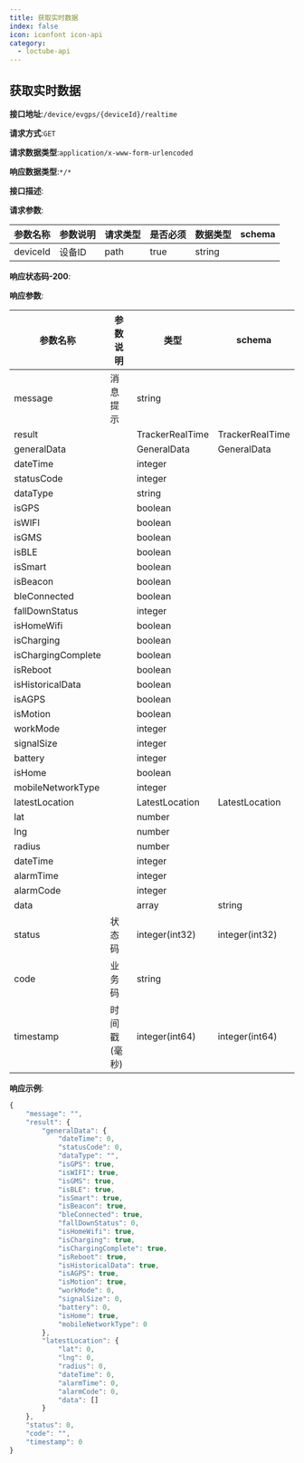 ```yaml
---
title: 获取实时数据
index: false
icon: iconfont icon-api
category:
  - loctube-api
---
```


## 获取实时数据

**接口地址**:`/device/evgps/{deviceId}/realtime`

**请求方式**:`GET`

**请求数据类型**:`application/x-www-form-urlencoded`

**响应数据类型**:`*/*`

**接口描述**:

**请求参数**:

| 参数名称 | 参数说明 | 请求类型 | 是否必须 | 数据类型 | schema |
| -------- | -------- | -------- | -------- | -------- | ------ |
| deviceId | 设备ID   | path     | true     | string   |        |

**响应状态码-200**:

**响应参数**:

| 参数名称           | 参数说明     | 类型            | schema          |
| ------------------ | ------------ | --------------- | --------------- |
| message            | 消息提示     | string          |                 |
| result             |              | TrackerRealTime | TrackerRealTime |
| generalData        |              | GeneralData     | GeneralData     |
| dateTime           |              | integer         |                 |
| statusCode         |              | integer         |                 |
| dataType           |              | string          |                 |
| isGPS              |              | boolean         |                 |
| isWIFI             |              | boolean         |                 |
| isGMS              |              | boolean         |                 |
| isBLE              |              | boolean         |                 |
| isSmart            |              | boolean         |                 |
| isBeacon           |              | boolean         |                 |
| bleConnected       |              | boolean         |                 |
| fallDownStatus     |              | integer         |                 |
| isHomeWifi         |              | boolean         |                 |
| isCharging         |              | boolean         |                 |
| isChargingComplete |              | boolean         |                 |
| isReboot           |              | boolean         |                 |
| isHistoricalData   |              | boolean         |                 |
| isAGPS             |              | boolean         |                 |
| isMotion           |              | boolean         |                 |
| workMode           |              | integer         |                 |
| signalSize         |              | integer         |                 |
| battery            |              | integer         |                 |
| isHome             |              | boolean         |                 |
| mobileNetworkType  |              | integer         |                 |
| latestLocation     |              | LatestLocation  | LatestLocation  |
| lat                |              | number          |                 |
| lng                |              | number          |                 |
| radius             |              | number          |                 |
| dateTime           |              | integer         |                 |
| alarmTime          |              | integer         |                 |
| alarmCode          |              | integer         |                 |
| data               |              | array           | string          |
| status             | 状态码       | integer(int32)  | integer(int32)  |
| code               | 业务码       | string          |                 |
| timestamp          | 时间戳(毫秒) | integer(int64)  | integer(int64)  |

**响应示例**:

```javascript
{
	"message": "",
	"result": {
		"generalData": {
			"dateTime": 0,
			"statusCode": 0,
			"dataType": "",
			"isGPS": true,
			"isWIFI": true,
			"isGMS": true,
			"isBLE": true,
			"isSmart": true,
			"isBeacon": true,
			"bleConnected": true,
			"fallDownStatus": 0,
			"isHomeWifi": true,
			"isCharging": true,
			"isChargingComplete": true,
			"isReboot": true,
			"isHistoricalData": true,
			"isAGPS": true,
			"isMotion": true,
			"workMode": 0,
			"signalSize": 0,
			"battery": 0,
			"isHome": true,
			"mobileNetworkType": 0
		},
		"latestLocation": {
			"lat": 0,
			"lng": 0,
			"radius": 0,
			"dateTime": 0,
			"alarmTime": 0,
			"alarmCode": 0,
			"data": []
		}
	},
	"status": 0,
	"code": "",
	"timestamp": 0
}
```